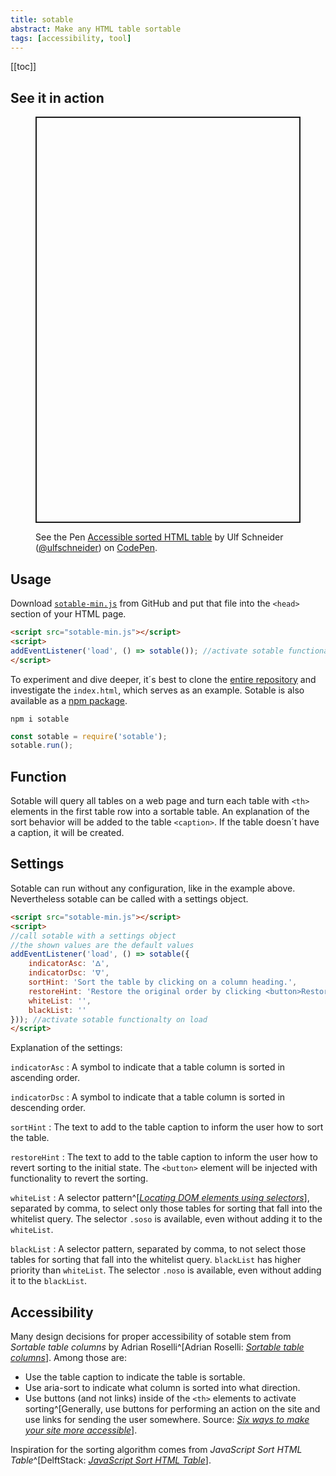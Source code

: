 ```yaml
---
title: sotable
abstract: Make any HTML table sortable
tags: [accessibility, tool]
---
```

[[toc]]

## See it in action

<figure>
<p class="codepen" data-height="650" data-default-tab="result" data-slug-hash="MWJdEPZ" data-user="ulfschneider" style="height: 650px; box-sizing: border-box; display: flex; align-items: center; justify-content: center; border: 2px solid; margin: 1em 0; padding: 1em;">
  <figcaption>See the Pen <a href="https://codepen.io/ulfschneider/pen/MWJdEPZ">
  Accessible sorted HTML table</a> by Ulf Schneider (<a href="https://codepen.io/ulfschneider">@ulfschneider</a>)
  on <a href="https://codepen.io">CodePen</a>.</span>
</figcaption>
<script async src="https://cpwebassets.codepen.io/assets/embed/ei.js"></script>
</figure>

## Usage

Download [`sotable-min.js`](https://raw.githubusercontent.com/ulfschneider/sotable/master/sotable-min.js) from GitHub and put that file into the `<head>` section of your HTML page.

```html
<script src="sotable-min.js"></script>
<script>
addEventListener('load', () => sotable()); //activate sotable functionality on load
</script>
```

To experiment and dive deeper, it´s best to clone the [entire repository](https://github.com/ulfschneider/sotable) and investigate the `index.html`, which serves as an example. Sotable is also available as a [npm package](https://www.npmjs.com/package/sotable).

```shell
npm i sotable
```

```js
const sotable = require('sotable');
sotable.run();
```

## Function

Sotable will query all tables on a web page and turn each table with `<th>` elements in the first table row into a sortable table. An explanation of the sort behavior will be added to the table `<caption>`. If the table doesn´t have a caption, it will be created.

## Settings

Sotable can run without any configuration, like in the example above. Nevertheless sotable can be called with a settings object.

```html
<script src="sotable-min.js"></script>
<script>
//call sotable with a settings object
//the shown values are the default values
addEventListener('load', () => sotable({
    indicatorAsc: 'ᐃ',
    indicatorDsc: 'ᐁ',
    sortHint: 'Sort the table by clicking on a column heading.',
    restoreHint: 'Restore the original order by clicking <button>Restore Order</button>.',
    whiteList: '',
    blackList: ''
})); //activate sotable functionalty on load
</script>
```

Explanation of the settings:

`indicatorAsc`
: A symbol to indicate that a table column is sorted in ascending order.

`indicatorDsc`
: A symbol to indicate that a table column is sorted in descending order.

`sortHint`
: The text to add to the table caption to inform the user how to sort the table.

`restoreHint`
: The text to add to the table caption to inform the user how to revert sorting to the initial state. The `<button>` element will be injected with functionality to revert the sorting.

`whiteList`
: A selector pattern^[[<cite>Locating DOM elements using selectors</cite>](https://developer.mozilla.org/en-US/docs/Web/API/Document_object_model/Locating_DOM_elements_using_selectors)], separated by comma, to select only those tables for sorting that fall into the whitelist query. The selector `.soso` is available, even without adding it to the `whiteList`.

`blackList`
: A selector pattern, separated by comma, to not select those tables for sorting that fall into the whitelist query. `blackList` has higher priority than `whiteList`. The selector `.noso` is available, even without adding it to the `blackList`.

## Accessibility

Many design decisions for proper accessibility of sotable stem from <cite>Sortable table columns</cite> by Adrian Roselli^[Adrian Roselli: [<cite>Sortable table columns</cite>](https://adrianroselli.com/2021/04/sortable-table-columns.html)]. Among those are:

- Use the table caption to indicate the table is sortable.
- Use aria-sort to indicate what column is sorted into what direction.
- Use buttons (and not links) inside of the `<th>` elements to activate sorting^[Generally, use buttons for performing an action on the site and use links for sending the user somewhere. Source: [<cite>Six ways to make your site more accessible</cite>](/2020-08-31-six-ways-to-make-your-site-more-accessible/#markup)].

Inspiration for the sorting algorithm comes from <cite>JavaScript Sort HTML Table</cite>^[DelftStack: [<cite>JavaScript Sort HTML Table</cite>](https://www.delftstack.com/howto/javascript/javascript-sort-html-table/)].
